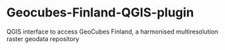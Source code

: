 # Geocubes-Finland-QGIS-plugin
QGIS interface to access GeoCubes Finland, a harmonised multiresolution raster geodata repository
